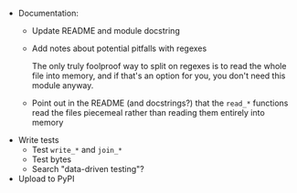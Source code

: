 - Documentation:
    - Update README and module docstring
    - Add notes about potential pitfalls with regexes

        The only truly foolproof way to split on regexes is to read the whole
        file into memory, and if that's an option for you, you don't need this
        module anyway.

    - Point out in the README (and docstrings?) that the `read_*` functions
      read the files piecemeal rather than reading them entirely into memory
- Write tests
    - Test `write_*` and `join_*`
    - Test bytes
    - Search "data-driven testing"?
- Upload to PyPI
